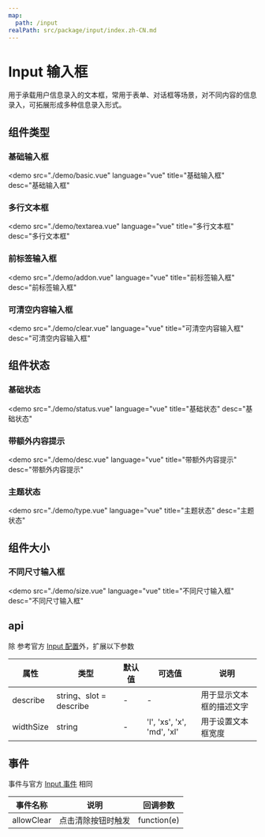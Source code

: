 ```yaml
---
map:
  path: /input
realPath: src/package/input/index.zh-CN.md
---
```


# Input 输入框

用于承载用户信息录入的文本框，常用于表单、对话框等场景，对不同内容的信息录入，可拓展形成多种信息录入形式。

## 组件类型

### 基础输入框

<demo src="./demo/basic.vue"
  language="vue"
  title="基础输入框"
  desc="基础输入框"
  >
</demo>

### 多行文本框

<demo src="./demo/textarea.vue"
  language="vue"
  title="多行文本框"
  desc="多行文本框"
  >
</demo>

### 前标签输入框

<demo src="./demo/addon.vue"
  language="vue"
  title="前标签输入框"
  desc="前标签输入框"
  >
</demo>

### 可清空内容输入框

<demo src="./demo/clear.vue"
  language="vue"
  title="可清空内容输入框"
  desc="可清空内容输入框"
  >
</demo>

## 组件状态

### 基础状态

<demo src="./demo/status.vue"
  language="vue"
  title="基础状态"
  desc="基础状态"
  >
</demo>

### 带额外内容提示

<demo src="./demo/desc.vue"
  language="vue"
  title="带额外内容提示"
  desc="带额外内容提示"
  >
</demo>

### 主题状态

<demo src="./demo/type.vue"
  language="vue"
  title="主题状态"
  desc="主题状态"
  >
</demo>

## 组件大小

### 不同尺寸输入框

<demo src="./demo/size.vue"
  language="vue"
  title="不同尺寸输入框"
  desc="不同尺寸输入框"
  >
</demo>

## api

除 参考官方 [Input 配置](https://2x.antdv.com/components/input-cn#API)外，扩展以下参数

| 属性               | 类型                                                      | 默认值  | 可选值 | 说明                     |
| ------------------ | --------------------------------------------------------- | ------- | ------ | ------------------------ |
| describe      | string、slot = describe                                             | -  |  -      |  用于显示文本框的描述文字 |
| widthSize      | string                                             | - |    'l', 'xs', 'x', 'md', 'xl'    |  用于设置文本框宽度 |

## 事件

事件与官方 [Input 事件](https://2x.antdv.com/components/Input-cn#API) 相同

| 事件名称 | 说明                                 | 回调参数    |
| -------- | ------------------------------------ | ----------- |
| allowClear   | 点击清除按钮时触发 | function(e) |
